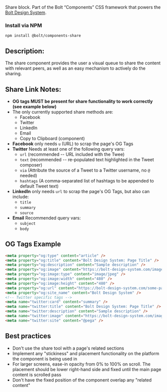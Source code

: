 Share block. Part of the Bolt “Components” CSS framework that powers the [Bolt Design System](https://www.boltdesignsystem.com).

### Install via NPM
```
npm install @bolt/components-share
```

## Description:
The share component provides the user a visual queue to share the content with relevant peers, as well as an easy mechanism to actively do the sharing.

## Share Link Notes:
* **OG tags MUST be present for share functionality to work correctly (see example below)**
* The only currently supported share methods are:
  * Facebook
  * Twitter
  * LinkedIn
  * Email
  * Copy to Clipboard (component)
* **Facebook** only needs `u` (URL) to scrap the page's OG Tags
* **Twitter** Needs at least one of the following query vars:
  * `url` (recommended -- URL included with the Twee)
  * `text` (recommended -- re-populated text highlighted in the Tweet composer)
  * `via` (Attribute the source of a Tweet to a Twitter username, no `@` needed)
  * `hashtags` (A comma-separated list of hashtags to be appended to default Tweet text)
* **LinkedIn** only needs `url` to scrap the page's OG Tags, but also can include:
  * `title`
  * `summary`
  * `source`
* **Email** Recommended query vars:
  * `subject`
  * `body`
  
## OG Tags Example
```html
<meta property="og:type" content="article" />
<meta property="og:title" content="Bolt Design System: Page Title" />
<meta property="og:description" content="Sample description" />
<meta property="og:image" content="https://bolt-design-system.com/images/500x500-480.jpg" />
<meta property="og:image:type" content="image/jpeg" />
<meta property="og:image:width" content="480" />
<meta property="og:image:height" content="480" />
<meta property="og:url" content="https://bolt-design-system.com/some-page-title-here" />
<meta property="og:site_name" content="Bolt Design System" />
<!-- Twitter specific tags -->
<meta name="twitter:card" content="summary" />
<meta name="twitter:title" content="Bolt Design System: Page Title" />
<meta name="twitter:description" content="Sample description" />
<meta name="twitter:image" content="https://bolt-design-system.com/images/500x500-480.jpg" />
<meta name="twitter:site" content="@pega" />
```

## Best practices
* Don't use the share tool with a page's related sections
* Implement any "stickiness" and placement functionality on the platform the component is being used in
* For larger screens, ease-in opacity from 0% to 100% on scroll. The placement should be lower right-hand side and fixed until the main page content is scrolled pass
* Don't have the fixed position of the component overlap any "related content"